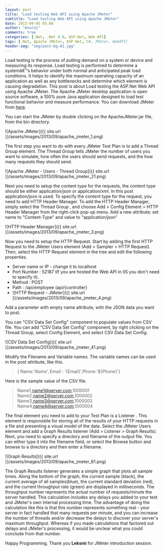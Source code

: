```yaml
---
layout: post
title: "Load testing Web API using Apache JMeter"
subtitle: "Load testing Web API using Apache JMeter"
date: 2013-09-05 05:08
author: "Anuraj"
comments: true
categories: [.Net, .Net 4.0, ASP.Net, Web API]
tags: [.Net, Apache JMeter, ASP.Net, C#, JMeter, WebAPI]
header-img: "img/post-bg-01.jpg"
---
```

Load testing is the process of putting demand on a system or device and measuring its response. Load testing is performed to determine a systemâ€™s behavior under both normal and anticipated peak load conditions. It helps to identify the maximum operating capacity of an application as well as any bottlenecks and determine which element is causing degradation. This post is about Load testing the ASP.Net Web API using Apache JMeter. The Apache JMeter desktop application is open source software, a 100% pure Java application designed to load test functional behavior and measure performance. You can download JMeter from [here](http://jmeter.apache.org/).

You can start the JMeter by double clicking on the ApacheJMeter.jar file, from the bin directory. 

![Apache JMeter]({{ site.url }}/assets/images/2013/09/apache_jmeter_1.png)

The first step you want to do with every JMeter Test Plan is to add a Thread Group element. The Thread Group tells JMeter the number of users you want to simulate, how often the users should send requests, and the how many requests they should send.  

![Apache JMeter - Users - Thread Group]({{ site.url }}/assets/images/2013/09/apache_jmeter_21.png)

Next you need to setup the content type for the requests, the content type should be either application/json or application/xml. In this post application/json is used. To specify the content type for the request, you need to add HTTP Header Manager. To add the HTTP Header Manager, simply select the Thread Group , and choose Add > Config Element > HTTP Header Manager from the right-click pop-up menu. Add a new attribute; set name to "Content-Type" and value to "application/json"

![HTTP Header Manager]({{ site.url }}/assets/images/2013/09/apache_jmeter_3.png)

Now you need to setup the HTTP Request. Start by adding the first HTTP Request to the JMeter Users element (Add > Sampler > HTTP Request). Then, select the HTTP Request element in the tree and edit the following properties. 



*   Server name or IP - change it to localhost
*   Port Number : 52187 (If you are hosted the Web API in IIS you don't need to specify it).
*   Method : POST
*   Path : /api/employee (api/{controller}
*   ![HTTP Request - JMeter]({{ site.url }}/assets/images/2013/09/apache_jmeter_4.png)

Add a parameter with empty name attribute, with the JSON data you want to post.

You can "CSV Data Set Config" component to populate values from CSV file. You can add "CSV Data Set Config" component, by right clicking on the Thread Group, select Config Element, and select CSV Data Set Config. 

![CSV Data Set Config]({{ site.url }}/assets/images/2013/09/apache_jmeter_41.png)

Modify the Filename and Variable names. The variable names can be used in the post attribute, like this.



>{ Name:'${Name}',Email:'${Email}',Phone:'${Phone}'}



Here is the sample value of the CSV file.



>Name1,name1@server.com,1000001
Name2,name2@server.com,1000002
Name3,name3@server.com,1000003
Name4,name4@server.com,1000004



The final element you need to add to your Test Plan is a Listener . This element is responsible for storing all of the results of your HTTP requests in a file and presenting a visual model of the data. Select the JMeter Users element and add a Graph Results listener (Add > Listener > Graph Results). Next, you need to specify a directory and filename of the output file. You can either type it into the filename field, or select the Browse button and browse to a directory and then enter a filename. 

![Graph Results]({{ site.url }}/assets/images/2013/09/apache_jmeter_61.png)

The Graph Results listener generates a simple graph that plots all sample times. Along the bottom of the graph, the current sample (black), the current average of all samples(blue), the current standard deviation (red), and the current throughput rate (green) are displayed in milliseconds. The throughput number represents the actual number of requests/minute the server handled. This calculation includes any delays you added to your test and JMeter's own internal processing time. The advantage of doing the calculation like this is that this number represents something real - your server in fact handled that many requests per minute, and you can increase the number of threads and/or decrease the delays to discover your server's maximum throughput. Whereas if you made calculations that factored out delays and JMeter's processing, it would be unclear what you could conclude from that number. 

Happy Programming. Thank you **Leksmi** for JMeter introduction session.
